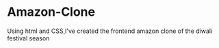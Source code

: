 # Amazon-Clone
Using html and CSS,I've created the frontend amazon clone of the diwali festival season
